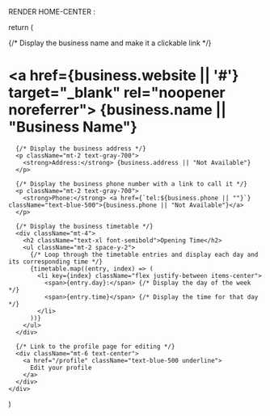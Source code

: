 RENDER HOME-CENTER :  
  
  
  return (
    <div className="p-6 bg-white rounded-lg shadow-md max-w-3xl mx-auto">
      {/* Display the business name and make it a clickable link */}
      <h1 className="text-3xl font-semibold text-blue-500">
        <a href={business.website || '#'} target="_blank" rel="noopener noreferrer">
          {business.name || "Business Name"}
        </a>
      </h1>

      {/* Display the business address */}
      <p className="mt-2 text-gray-700">
        <strong>Address:</strong> {business.address || "Not Available"}
      </p>

      {/* Display the business phone number with a link to call it */}
      <p className="mt-2 text-gray-700">
        <strong>Phone:</strong> <a href={`tel:${business.phone || ""}`} className="text-blue-500">{business.phone || "Not Available"}</a>
      </p>

      {/* Display the business timetable */}
      <div className="mt-4">
        <h2 className="text-xl font-semibold">Opening Time</h2>
        <ul className="mt-2 space-y-2">
          {/* Loop through the timetable entries and display each day and its corresponding time */}
          {timetable.map((entry, index) => (
            <li key={index} className="flex justify-between items-center">
              <span>{entry.day}:</span> {/* Display the day of the week */}
              <span>{entry.time}</span> {/* Display the time for that day */}
            </li>
          ))}
        </ul>
      </div>

      {/* Link to the profile page for editing */}
      <div className="mt-6 text-center">
        <a href="/profile" className="text-blue-500 underline">
          Edit your profile
        </a>
      </div>
    </div>
  )